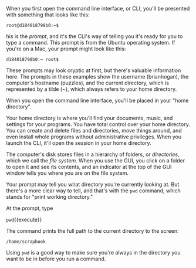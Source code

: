 
When you first open the command line interface, or CLI, you'll be presented with something that looks like this:

~~~
root@d184018798b0:~$
~~~

his is the *prompt*, and it's the CLI's way of telling you it's ready for you to type a command. This prompt is from the Ubuntu operating system. If you're on a Mac, your prompt might look like this:


~~~
d184018798b0:~ root$
~~~

These prompts may look cryptic at first, but there's valuable information here. The prompts in these examples show the username (brianhogan), the computer's hostname (puzzles), and the current directory, which is represented by a tilde (~), which always refers to your home directory.


When you open the command line interface, you'll be placed in your "home directory".


Your home directory is where you'll find your documents, music, and settings for your programs. You have total control over your home directory. You can create and delete files and directories, move things around, and even install whole programs without administrative privileges. When you launch the CLI, it'll open the session in your home directory.

The computer's disk stores files in a hierarchy of folders, or *directories*, which we call the *file system*.  When you use the GUI, you click on a folder to open it and see its contents, and an indicator at the top of the GUI window tells you where you are on the file system.

Your prompt may tell you what directory you're currently looking at. But there's a more clear way to tell, and that's with the `pwd` command, which stands for "print working directory."

At the prompt, type

`pwd`{{execute}}


The command prints the full path to the current directory to the screen:


```
/home/scrapbook
```

Using `pwd` is a good way to make sure you're always in the directory you want to be in before you run a command.


